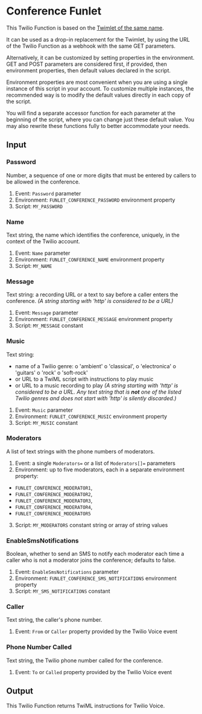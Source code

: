 # Conference Funlet

This Twilio Function is based on the [Twimlet of the same name][twimlet].

[twimlet]: https://www.twilio.com/labs/twimlets/conference

It can be used as a drop-in replacement for the Twimlet, by using the URL
of the Twilio Function as a webhook with the same GET parameters.

Alternatively, it can be customized by setting properties in the
environment. GET and POST parameters are considered first, if provided,
then environment properties, then default values declared in the script.

Environment properties are most convenient when you are using a single
instance of this script in your account. To customize multiple instances,
the recommended way is to modify the default values directly in each copy
of the script.

You will find a separate accessor function for each parameter at the
beginning of the script, where you can change just these default value.
You may also rewrite these functions fully to better accommodate your needs.

## Input

### Password

Number, a sequence of one or more digits that must be entered by callers
to be allowed in the conference.

1. Event: `Password` parameter
2. Environment: `FUNLET_CONFERENCE_PASSWORD` environment property
3. Script: `MY_PASSWORD`

### Name

Text string, the name which identifies the conference, uniquely,
in the context of the Twilio account.

1. Event: `Name` parameter
2. Environment: `FUNLET_CONFERENCE_NAME` environment property
3. Script: `MY_NAME`

### Message

Text string: a recording URL or a text to say before a caller
enters the conference.
*(A string starting with 'http' is considered to be a URL)*

1. Event: `Message` parameter
2. Environment: `FUNLET_CONFERENCE_MESSAGE` environment property
3. Script: `MY_MESSAGE` constant

### Music

Text string:
- name of a Twilio genre:
  o 'ambient'
  o 'classical',
  o 'electronica'
  o 'guitars'
  o 'rock'
  o 'soft-rock'
- or URL to a TwiML script with instructions to play music
- or URL to a music recording to play
*(A string starting with 'http' is considered to be a URL.
Any text string that is **not** one of the listed Twilio genres
and does not start with 'http' is silently discarded.)*

1. Event: `Music` parameter
2. Environment: `FUNLET_CONFERENCE_MUSIC` environment property
3. Script: `MY_MUSIC` constant

### Moderators

A list of text strings with the phone numbers of moderators.

1. Event: a single `Moderators=` or a list of `Moderators[]=` parameters
2. Environment: up to five moderators,
  each in a separate environment property:
  - `FUNLET_CONFERENCE_MODERATOR1`,
  - `FUNLET_CONFERENCE_MODERATOR2`,
  - `FUNLET_CONFERENCE_MODERATOR3`,
  - `FUNLET_CONFERENCE_MODERATOR4`,
  - `FUNLET_CONFERENCE_MODERATOR5`
3. Script: `MY_MODERATORS` constant string or array of string values

### EnableSmsNotifications

Boolean, whether to send an SMS to notify each moderator
each time a caller who is not a moderator joins the conference;
defaults to false.

1. Event: `EnableSmsNotifications` parameter
2. Environment: `FUNLET_CONFERENCE_SMS_NOTIFICATIONS` environment property
3. Script: `MY_SMS_NOTIFICATIONS` constant

### Caller

Text string, the caller's phone number.

1. Event: `From` or `Caller` property provided by the Twilio Voice event

### Phone Number Called

Text string, the Twilio phone number called for the conference.

1. Event: `To` or `Called` property provided by the Twilio Voice event

## Output

This Twilio Function returns TwiML instructions for Twilio Voice.
